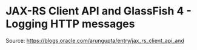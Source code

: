 JAX-RS Client API and GlassFish 4 - Logging HTTP messages
=======

Source: https://blogs.oracle.com/arungupta/entry/jax_rs_client_api_and